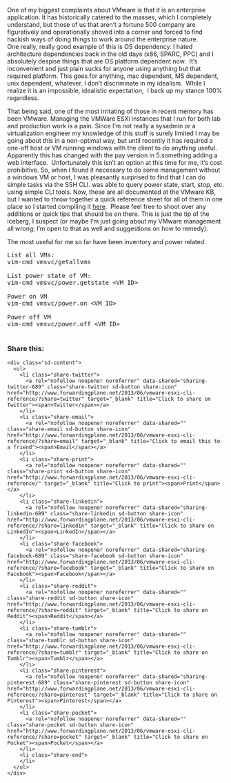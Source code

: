 One of my biggest complaints about VMware is that it is an enterprise application. It has historically catered to the masses, which I completely understand, but those of us that aren&#8217;t a fortune 500 company are figuratively and operationally shoved into a corner and forced to find hackish ways of doing things to work around the enterprise nature.  
One really, really good example of this is OS dependency. I hated architecture dependencies back in the old days (x86, SPARC, PPC) and I absolutely despise things that are OS platform dependent now.  It&#8217;s inconvenient and just plain sucks for anyone using anything but that required platform. This goes for anything, mac dependent, MS dependent, unix dependent, whatever. I don&#8217;t discriminate in my idealism.  While I realize it is an impossible, idealistic expectation,  I back up my stance 100% regardless.

That being said, one of the most irritating of those in recent memory has been VMware. Managing the VMWare ESXi instances that I run for both lab and production work is a pain. Since I&#8217;m not really a sysadmin or a virtualization engineer my knowledge of this stuff is surely limited I may be going about this in a non-optimal way, but until recently it has required a one-off host or VM running windows with the client to do anything useful. Apparently this has changed with the pay version in 5.something adding a web interface.  Unfortunately this isn&#8217;t an option at this time for me, it&#8217;s cost prohibitive. So, when I found it necessary to do some management without a windows VM or host, I was pleasantly surprised to find that I can do simple tasks via the SSH CLI. was able to query power state, start, stop, etc. using simple CLI tools. Now, these are all documented at the VMware KB, but I wanted to throw together a quick reference sheet for all of them in one place so I started compiling it <a href="http://www.forwardingplane.net/unix/vmware-esxi-cli-reference/" target="_blank">here</a>.  Please feel free to shoot over any additions or quick tips that should be on there. This is just the tip of the iceberg, I suspect (or maybe I&#8217;m just going about my VMware management all wrong; I&#8217;m open to that as well and suggestions on how to remedy).

The most useful for me so far have been inventory and power related.

<pre>List all VMs:
vim-cmd vmsvc/getallvms

List power state of VM:
vim-cmd vmsvc/power.getstate &lt;VM ID&gt;

Power on VM
vim-cmd vmsvc/power.on &lt;VM ID&gt;

Power off VM
vim-cmd vmsvc/power.off &lt;VM ID&gt;

</pre>

<div class="sharedaddy sd-sharing-enabled">
  <div class="robots-nocontent sd-block sd-social sd-social-icon-text sd-sharing">
    <h3 class="sd-title">
      Share this:
    </h3>
    
    <div class="sd-content">
      <ul>
        <li class="share-twitter">
          <a rel="nofollow noopener noreferrer" data-shared="sharing-twitter-689" class="share-twitter sd-button share-icon" href="http://www.forwardingplane.net/2013/06/vmware-esxi-cli-reference/?share=twitter" target="_blank" title="Click to share on Twitter"><span>Twitter</span></a>
        </li>
        <li class="share-email">
          <a rel="nofollow noopener noreferrer" data-shared="" class="share-email sd-button share-icon" href="http://www.forwardingplane.net/2013/06/vmware-esxi-cli-reference/?share=email" target="_blank" title="Click to email this to a friend"><span>Email</span></a>
        </li>
        <li class="share-print">
          <a rel="nofollow noopener noreferrer" data-shared="" class="share-print sd-button share-icon" href="http://www.forwardingplane.net/2013/06/vmware-esxi-cli-reference/" target="_blank" title="Click to print"><span>Print</span></a>
        </li>
        <li class="share-linkedin">
          <a rel="nofollow noopener noreferrer" data-shared="sharing-linkedin-689" class="share-linkedin sd-button share-icon" href="http://www.forwardingplane.net/2013/06/vmware-esxi-cli-reference/?share=linkedin" target="_blank" title="Click to share on LinkedIn"><span>LinkedIn</span></a>
        </li>
        <li class="share-facebook">
          <a rel="nofollow noopener noreferrer" data-shared="sharing-facebook-689" class="share-facebook sd-button share-icon" href="http://www.forwardingplane.net/2013/06/vmware-esxi-cli-reference/?share=facebook" target="_blank" title="Click to share on Facebook"><span>Facebook</span></a>
        </li>
        <li class="share-reddit">
          <a rel="nofollow noopener noreferrer" data-shared="" class="share-reddit sd-button share-icon" href="http://www.forwardingplane.net/2013/06/vmware-esxi-cli-reference/?share=reddit" target="_blank" title="Click to share on Reddit"><span>Reddit</span></a>
        </li>
        <li class="share-tumblr">
          <a rel="nofollow noopener noreferrer" data-shared="" class="share-tumblr sd-button share-icon" href="http://www.forwardingplane.net/2013/06/vmware-esxi-cli-reference/?share=tumblr" target="_blank" title="Click to share on Tumblr"><span>Tumblr</span></a>
        </li>
        <li class="share-pinterest">
          <a rel="nofollow noopener noreferrer" data-shared="sharing-pinterest-689" class="share-pinterest sd-button share-icon" href="http://www.forwardingplane.net/2013/06/vmware-esxi-cli-reference/?share=pinterest" target="_blank" title="Click to share on Pinterest"><span>Pinterest</span></a>
        </li>
        <li class="share-pocket">
          <a rel="nofollow noopener noreferrer" data-shared="" class="share-pocket sd-button share-icon" href="http://www.forwardingplane.net/2013/06/vmware-esxi-cli-reference/?share=pocket" target="_blank" title="Click to share on Pocket"><span>Pocket</span></a>
        </li>
        <li class="share-end">
        </li>
      </ul>
    </div>
  </div>
</div>
